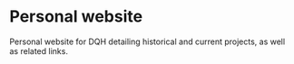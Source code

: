 # Personal website
 Personal website for DQH detailing historical and current projects, as well as related links.
